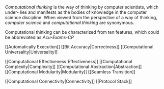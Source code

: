 *Computational thinking* is the way of thinking by computer scientists, which under-
lies and manifests as the bodies of knowledge in the computer science discipline.
When viewed from the perspective of a way of thinking, *computer science* and
*computational thinking* are synonymous.

Computational thinking can be characterized from ten features, which could be abbreviated as *Acu-Exams-CP*

[[Automatically Execution]]
[[Bit Accuracy|Correctness]]
[[Computational Universality|Universality]]

[[Computational Effectiveness|Effectiveness]]
[[Computational Complexity|Complexity]]
[[Computational Abstraction|Abstraction]]
[[Computational Modularity|Modularity]]
[[Seamless Transition]]

[[Computational Connectivity|Connectivity]]
[[Protocol Stack]]

